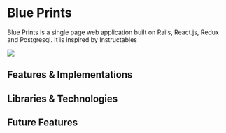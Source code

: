 # Blue Prints

Blue Prints is a single page web application built on Rails, React.js,
Redux and Postgresql. It is inspired by Instructables

![](https://i.imgur.com/YaIShkp.png)

## Features & Implementations

## Libraries & Technologies

## Future Features
